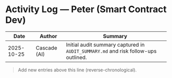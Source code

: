 # Activity Log — Peter (Smart Contract Dev)

| Date | Author | Summary |
|------|--------|---------|
| 2025-10-25 | Cascade (AI) | Initial audit summary captured in `AUDIT_SUMMARY.md` and risk follow-ups outlined. |

> Add new entries above this line (reverse-chronological).
